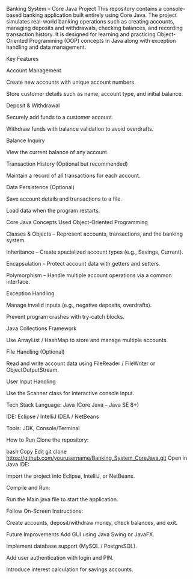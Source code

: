 Banking System – Core Java Project
This repository contains a console-based banking application built entirely using Core Java. The project simulates real-world banking operations such as creating accounts, managing deposits and withdrawals, checking balances, and recording transaction history. It is designed for learning and practicing Object-Oriented Programming (OOP) concepts in Java along with exception handling and data management.

Key Features

Account Management

Create new accounts with unique account numbers.

Store customer details such as name, account type, and initial balance.

Deposit & Withdrawal

Securely add funds to a customer account.

Withdraw funds with balance validation to avoid overdrafts.

Balance Inquiry

View the current balance of any account.

Transaction History (Optional but recommended)

Maintain a record of all transactions for each account.

Data Persistence (Optional)

Save account details and transactions to a file.

Load data when the program restarts.

Core Java Concepts Used
Object-Oriented Programming

Classes & Objects – Represent accounts, transactions, and the banking system.

Inheritance – Create specialized account types (e.g., Savings, Current).

Encapsulation – Protect account data with getters and setters.

Polymorphism – Handle multiple account operations via a common interface.

Exception Handling

Manage invalid inputs (e.g., negative deposits, overdrafts).

Prevent program crashes with try-catch blocks.

Java Collections Framework

Use ArrayList / HashMap to store and manage multiple accounts.

File Handling (Optional)

Read and write account data using FileReader / FileWriter or ObjectOutputStream.

User Input Handling

Use the Scanner class for interactive console input.

Tech Stack
Language: Java (Core Java – Java SE 8+)

IDE: Eclipse / IntelliJ IDEA / NetBeans

Tools: JDK, Console/Terminal

How to Run
Clone the repository:

bash
Copy
Edit
git clone https://github.com/yourusername/Banking_System_CoreJava.git
Open in Java IDE:

Import the project into Eclipse, IntelliJ, or NetBeans.

Compile and Run:

Run the Main.java file to start the application.

Follow On-Screen Instructions:

Create accounts, deposit/withdraw money, check balances, and exit.

Future Improvements
Add GUI using Java Swing or JavaFX.

Implement database support (MySQL / PostgreSQL).

Add user authentication with login and PIN.

Introduce interest calculation for savings accounts.

